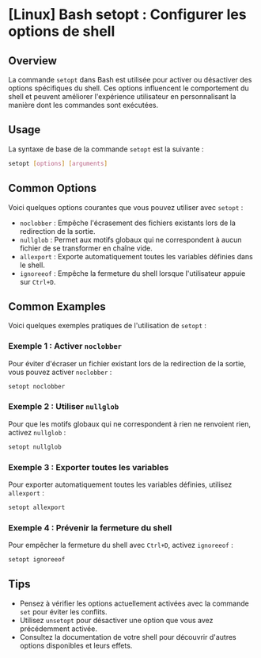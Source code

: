 # [Linux] Bash setopt : Configurer les options de shell

## Overview
La commande `setopt` dans Bash est utilisée pour activer ou désactiver des options spécifiques du shell. Ces options influencent le comportement du shell et peuvent améliorer l'expérience utilisateur en personnalisant la manière dont les commandes sont exécutées.

## Usage
La syntaxe de base de la commande `setopt` est la suivante :

```bash
setopt [options] [arguments]
```

## Common Options
Voici quelques options courantes que vous pouvez utiliser avec `setopt` :

- `noclobber` : Empêche l'écrasement des fichiers existants lors de la redirection de la sortie.
- `nullglob` : Permet aux motifs globaux qui ne correspondent à aucun fichier de se transformer en chaîne vide.
- `allexport` : Exporte automatiquement toutes les variables définies dans le shell.
- `ignoreeof` : Empêche la fermeture du shell lorsque l'utilisateur appuie sur `Ctrl+D`.

## Common Examples
Voici quelques exemples pratiques de l'utilisation de `setopt` :

### Exemple 1 : Activer `noclobber`
Pour éviter d'écraser un fichier existant lors de la redirection de la sortie, vous pouvez activer `noclobber` :

```bash
setopt noclobber
```

### Exemple 2 : Utiliser `nullglob`
Pour que les motifs globaux qui ne correspondent à rien ne renvoient rien, activez `nullglob` :

```bash
setopt nullglob
```

### Exemple 3 : Exporter toutes les variables
Pour exporter automatiquement toutes les variables définies, utilisez `allexport` :

```bash
setopt allexport
```

### Exemple 4 : Prévenir la fermeture du shell
Pour empêcher la fermeture du shell avec `Ctrl+D`, activez `ignoreeof` :

```bash
setopt ignoreeof
```

## Tips
- Pensez à vérifier les options actuellement activées avec la commande `set` pour éviter les conflits.
- Utilisez `unsetopt` pour désactiver une option que vous avez précédemment activée.
- Consultez la documentation de votre shell pour découvrir d'autres options disponibles et leurs effets.